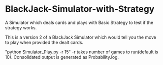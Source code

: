 # BlackJack-Simulator-with-Strategy
A Simulator which deals cards and plays with Basic Strategy to test if the strategy works.

This is a version 2 of a BlackJack Simulator which would tell you the move to play when provided the dealt cards.

"python Simulator_Play.py -r 15"
-r takes number of games to run(default is 10).
Consolidated output is generated as Probability.log.
